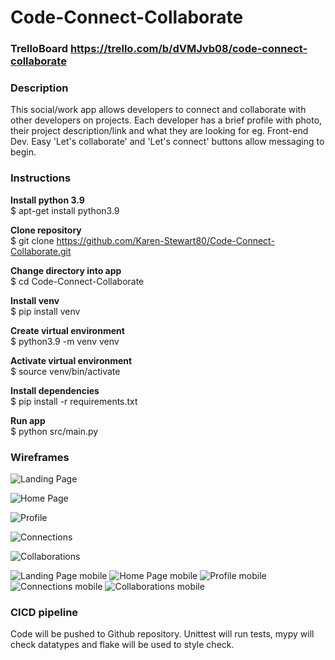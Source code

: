 # Code-Connect-Collaborate

### TrelloBoard https://trello.com/b/dVMJvb08/code-connect-collaborate
### Description

This social/work app allows developers to connect and collaborate with other developers on projects. Each developer has a brief profile with photo, their project description/link and what they are looking for eg. Front-end Dev. Easy 'Let's collaborate' and 'Let's connect' buttons allow messaging to begin.

 ### Instructions
 
**Install python 3.9**\
$ apt-get install python3.9

**Clone repository**\
$ git clone https://github.com/Karen-Stewart80/Code-Connect-Collaborate.git

**Change directory into app**\
$ cd Code-Connect-Collaborate

**Install venv**\
$ pip install venv

**Create virtual environment**\
$ python3.9 -m venv venv

**Activate virtual environment**\
$ source venv/bin/activate

**Install dependencies**\
$ pip install -r requirements.txt

**Run app**\
$ python src/main.py

### Wireframes

![Landing Page](docs/wireframes/Landing.png)

![Home Page](docs/wireframes/Homepage.png)

![Profile](docs/wireframes/Profile.png)

![Connections](docs/wireframes/Connections.png)

![Collaborations](docs/wireframes/Collaborations.png)

![Landing Page mobile](docs/wireframes/Landingmobile.png)
![Home Page mobile](docs/wireframes/Homepagemobile.png)
![Profile mobile](docs/wireframes/Profilemobile.png)
![Connections mobile](docs/wireframes/Connectionsmobile.png)
![Collaborations mobile](docs/wireframes/Collaborationsmobile.png)

### CICD pipeline

Code will be pushed to Github repository. Unittest will run tests, mypy will check datatypes and flake will be used to style check.


 
